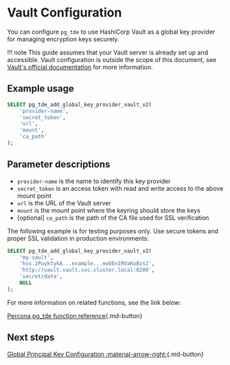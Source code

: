 # Vault Configuration

You can configure `pg_tde` to use HashiCorp Vault as a global key provider for managing encryption keys securely.

!!! note
    This guide assumes that your Vault server is already set up and accessible. Vault configuration is outside the scope of this document, see [Vault's official documentation](https://developer.hashicorp.com/vault/docs) for more information.

## Example usage

```sql
SELECT pg_tde_add_global_key_provider_vault_v2(
    'provider-name',
    'secret_token',
    'url',
    'mount',
    'ca_path'
);
```

## Parameter descriptions

* `provider-name` is the name to identify this key provider
* `secret_token` is an access token with read and write access to the above mount point
* `url` is the URL of the Vault server
* `mount` is the mount point where the keyring should store the keys
* [optional] `ca_path` is the path of the CA file used for SSL verification

The following example is for testing purposes only. Use secure tokens and proper SSL validation in production environments:

```sql
SELECT pg_tde_add_global_key_provider_vault_v2(
    'my-vault',
    'hvs.zPuyktykA...example...ewUEnIRVaKoBzs2',
    'http://vault.vault.svc.cluster.local:8200',
    'secret/data',
    NULL
);
```

For more information on related functions, see the link below:

[Percona pg_tde function reference](../functions.md){.md-button}

## Next steps

[Global Principal Key Configuration :material-arrow-right:](set-principal-key.md){.md-button}
